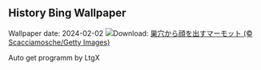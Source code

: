 ## History Bing Wallpaper
Wallpaper date: 2024-02-02
![](https://www.bing.com/th?id=OHR.AlpineMarmot_JA-JP5712211606_UHD.jpg&w=1000)Download: [巣穴から顔を出すマーモット (© Scacciamosche/Getty Images)](https://www.bing.com/th?id=OHR.AlpineMarmot_JA-JP5712211606_UHD.jpg)

Auto get programm by LtgX
